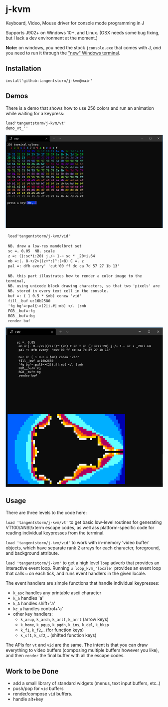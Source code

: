 # j-kvm
Keyboard, Video, Mouse driver for console mode programming in J

Supports J902+ on Windows 10+, and Linux. (OSX needs some bug fixing, but I lack a dev environment at the moment.)

**Note:** on windows, you need the stock `jconsole.exe` that comes with J, *and* you need to run it through the <a href="https://github.com/microsoft/terminal">"new" Windows terminal</a>.

## Installation

    install'github:tangentstorm/j-kvm@main'

## Demos

There is a demo that shows how to use 256 colors and run an animation while waiting for a keypress:

    load'tangentstorm/j-kvm/vt'
    demo_vt_''

<img src="demo_vt_.png"/>

     load'tangentstorm/j-kvm/vid'

     NB. draw a low-res mandelbrot set
     sc =. 0.05  NB. scale
     z =: (}:sc*i:20) j./~ 1-~ sc * _20+i.64
     mb =:|. 8-+/2>|(z+*:)^:(<8) C =. z
     pal =: dfh every' 'cut'00 ff dc ca 7d 57 27 1b 13'

     NB. this part illustrates how to render a color image to the terminal,
     NB. using unicode block drawing characters, so that two 'pixels' are
     NB. stored in every text cell in the console.
     buf =: ( 1 0.5 * $mb) conew 'vid'
     fill__buf u:16b2580
     'fg bg'=:pal{~>(2|i.#|:mb) </. |:mb
     FGB__buf=:fg
     BGB__buf=:bg
     render buf

<img src="vid_mandelbrot.png">

## Usage

There are three levels to the code here:

`load 'tangentstorm/j-kvm/vt'` to get basic low-level routines for generating VT100/ANSI/xterm escape codes, as well ass platform-specific code for reading individual keypresses from the terminal.

`load 'tangentstorm/j-kvm/vid'` to work with in-memory 'video buffer' objects, which have separate rank 2 arrays for each character, foreground, and background attribute.

`load 'tangentstorm/j-kvm'` to get a high level `loop` adverb that provides an interactive event loop. Running `u loop_kvm_'locale'` provides an event loop that calls `u` on each tick, and runs event handlers in the given locale.

The event handlers are simple functions that handle individual keypresses:

  * `k_asc` handles any printable ascii character
  * `k_a` handles 'a'
  * `k_A` handles shift+'a'
  * `kc_a` handles control+'a'
  * other key handlers:
    * `k_arup`, `k_ardn`, `k_arlf`, `k_arrt` (arrow keys)
    * `k_home`, `k_pgup`, `k_pgdn`, `k_ins`, `k_del`, `k_bksp`
    * `k_f1`, `k_f2`,.. (for function keys)
    * `k_sf1`, `k_sf2`,.. (shifted function keys)

The APIs for  `vt` and `vid` are the same. The intent is that you can draw everything to video buffers (composing multiple buffers however you like), and then `render` the final buffer with all the escape codes.

## Work to be Done

- add a small library of standard widgets (menus, text input buffers, etc..)
- push/pop for `vid` buffers
- render/compose `vid` buffers.
- handle alt+key
